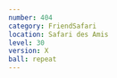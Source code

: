 ```yaml
---
number: 404
category: FriendSafari
location: Safari des Amis
level: 30
version: X
ball: repeat
---
```

